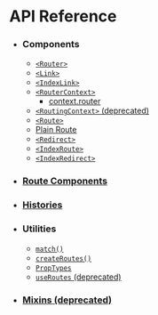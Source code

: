 # API Reference

* ### Components
  * [`<Router>`](/api/Router.md)
  * [`<Link>`](/api/Link.md)
  * [`<IndexLink>`](/api/IndexLink.md)
  * [`<RouterContext>`](/api/RouterContext.md)
    * [context.router]()
  * [`<RoutingContext>` (deprecated)](/api/RoutingContext.md)
  * [`<Route>`](/api/Route.md)
  * [Plain Route](/api/PlainRoute.md)
  * [`<Redirect>`](/api/Redirect.md)
  * [`<IndexRoute>`](/api/IndexRoute.md)
  * [`<IndexRedirect>`](/api/IndexRedirect.md)
* ### [Route Components](/api/RouteComponents.md)
* ### [Histories](/api/Histories.md)
* ### Utilities
  * [`match()`](/api/match.md)
  * [`createRoutes()`](/api/createRoutes.md)
  * [`PropTypes`](/api/PropTypes.md)
  * [`useRoutes` (deprecated)](/api/useRoutes.md)
* ### [Mixins (deprecated)](/api/Mixins.md)
